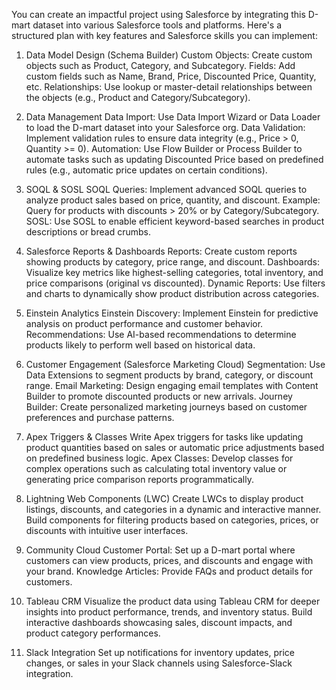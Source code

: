 You can create an impactful project using Salesforce by integrating this D-mart dataset into various Salesforce tools and platforms. Here's a structured plan with key features and Salesforce skills you can implement:

1. Data Model Design (Schema Builder)
Custom Objects: Create custom objects such as Product, Category, and Subcategory.
Fields: Add custom fields such as Name, Brand, Price, Discounted Price, Quantity, etc.
Relationships: Use lookup or master-detail relationships between the objects (e.g., Product and Category/Subcategory).

3. Data Management
Data Import: Use Data Import Wizard or Data Loader to load the D-mart dataset into your Salesforce org.
Data Validation: Implement validation rules to ensure data integrity (e.g., Price > 0, Quantity >= 0).
Automation: Use Flow Builder or Process Builder to automate tasks such as updating Discounted Price based on predefined rules (e.g., automatic price updates on certain conditions).

4. SOQL & SOSL
SOQL Queries: Implement advanced SOQL queries to analyze product sales based on price, quantity, and discount.
Example: Query for products with discounts > 20% or by Category/Subcategory.
SOSL: Use SOSL to enable efficient keyword-based searches in product descriptions or bread crumbs.

5. Salesforce Reports & Dashboards
Reports: Create custom reports showing products by category, price range, and discount.
Dashboards: Visualize key metrics like highest-selling categories, total inventory, and price comparisons (original vs discounted).
Dynamic Reports: Use filters and charts to dynamically show product distribution across categories.

6. Einstein Analytics
Einstein Discovery: Implement Einstein for predictive analysis on product performance and customer behavior.
Recommendations: Use AI-based recommendations to determine products likely to perform well based on historical data.

7. Customer Engagement (Salesforce Marketing Cloud)
Segmentation: Use Data Extensions to segment products by brand, category, or discount range.
Email Marketing: Design engaging email templates with Content Builder to promote discounted products or new arrivals.
Journey Builder: Create personalized marketing journeys based on customer preferences and purchase patterns.

8. Apex Triggers & Classes
Write Apex triggers for tasks like updating product quantities based on sales or automatic price adjustments based on predefined business logic.
Apex Classes: Develop classes for complex operations such as calculating total inventory value or generating price comparison reports programmatically.

9. Lightning Web Components (LWC)
Create LWCs to display product listings, discounts, and categories in a dynamic and interactive manner.
Build components for filtering products based on categories, prices, or discounts with intuitive user interfaces.

10. Community Cloud
Customer Portal: Set up a D-mart portal where customers can view products, prices, and discounts and engage with your brand.
Knowledge Articles: Provide FAQs and product details for customers.

11. Tableau CRM
Visualize the product data using Tableau CRM for deeper insights into product performance, trends, and inventory status.
Build interactive dashboards showcasing sales, discount impacts, and product category performances.

12. Slack Integration
    Set up notifications for inventory updates, price changes, or sales in your Slack channels using Salesforce-Slack integration.
